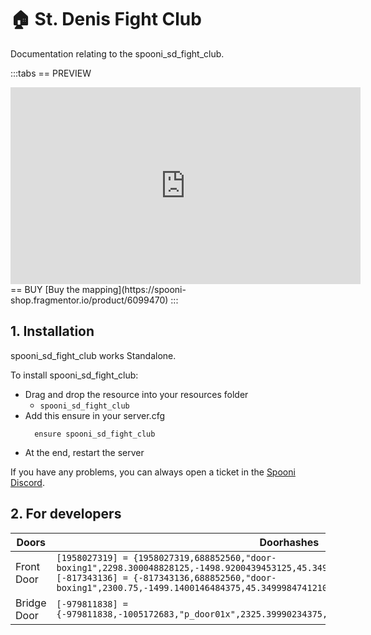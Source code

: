 # 🏠 St. Denis Fight Club
Documentation relating to the spooni_sd_fight_club.

:::tabs
== PREVIEW
<iframe width="560" height="315" src="https://www.youtube.com/embed/HnkByBxKKdE?si=tx9ePguHCnZsUcT8" frameborder="0" allow="accelerometer; autoplay; clipboard-write; encrypted-media; gyroscope; picture-in-picture; web-share" allowfullscreen></iframe>
== BUY
[Buy the mapping](https://spooni-shop.fragmentor.io/product/6099470)
:::

## 1. Installation
spooni_sd_fight_club works Standalone.  

To install spooni_sd_fight_club:
- Drag and drop the resource into your resources folder
  - `spooni_sd_fight_club`
- Add this ensure in your server.cfg
  ```
    ensure spooni_sd_fight_club
  ```
- At the end, restart the server

If you have any problems, you can always open a ticket in the [Spooni Discord](https://discord.gg/spooni).

## 2. For developers
| Doors                     | Doorhashes
|---------------------------|----------------------------------------------------------------------------------|
| Front Door                | `[1958027319] = {1958027319,688852560,"door-boxing1",2298.300048828125,-1498.9200439453125,45.34999847412109}` <br> `[-817343136] = {-817343136,688852560,"door-boxing1",2300.75,-1499.1400146484375,45.34999847412109}`
| Bridge Door               | `[-979811838] = {-979811838,-1005172683,"p_door01x",2325.39990234375,-1544.1099853515625,45.11000061035156}`

